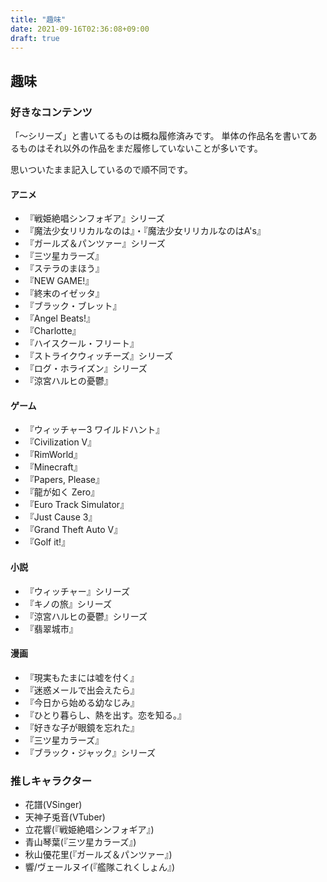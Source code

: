 ```yaml
---
title: "趣味"
date: 2021-09-16T02:36:08+09:00
draft: true
---
```


## 趣味

### 好きなコンテンツ
「～シリーズ」と書いてるものは概ね履修済みです。
単体の作品名を書いてあるものはそれ以外の作品をまだ履修していないことが多いです。

思いついたまま記入しているので順不同です。

#### アニメ
* 『戦姫絶唱シンフォギア』シリーズ
* 『魔法少女リリカルなのは』・『魔法少女リリカルなのはA's』
* 『ガールズ＆パンツァー』シリーズ
* 『三ツ星カラーズ』
* 『ステラのまほう』
* 『NEW GAME!』
* 『終末のイゼッタ』
* 『ブラック・ブレット』
* 『Angel Beats!』
* 『Charlotte』
* 『ハイスクール・フリート』
* 『ストライクウィッチーズ』シリーズ
* 『ログ・ホライズン』シリーズ
* 『涼宮ハルヒの憂鬱』

#### ゲーム
* 『ウィッチャー3 ワイルドハント』
* 『Civilization Ⅴ』
* 『RimWorld』
* 『Minecraft』
* 『Papers, Please』
* 『龍が如く Zero』
* 『Euro Track Simulator』
* 『Just Cause 3』
* 『Grand Theft Auto Ⅴ』
* 『Golf it!』

#### 小説
* 『ウィッチャー』シリーズ
* 『キノの旅』シリーズ
* 『涼宮ハルヒの憂鬱』シリーズ
* 『翡翠城市』

#### 漫画
* 『現実もたまには嘘を付く』
* 『迷惑メールで出会えたら』
* 『今日から始める幼なじみ』
* 『ひとり暮らし、熱を出す。恋を知る。』
* 『好きな子が眼鏡を忘れた』
* 『三ツ星カラーズ』
* 『ブラック・ジャック』シリーズ

### 推しキャラクター
* 花譜(VSinger)
* 天神子兎音(VTuber)
* 立花響(『戦姫絶唱シンフォギア』)
* 青山琴葉(『三ツ星カラーズ』)
* 秋山優花里(『ガールズ＆パンツァー』)
* 響/ヴェールヌイ(『艦隊これくしょん』)

